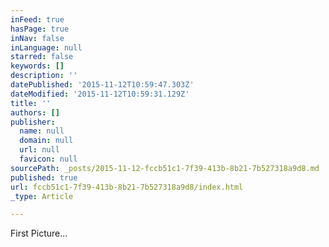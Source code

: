 ```yaml
---
inFeed: true
hasPage: true
inNav: false
inLanguage: null
starred: false
keywords: []
description: ''
datePublished: '2015-11-12T10:59:47.303Z'
dateModified: '2015-11-12T10:59:31.129Z'
title: ''
authors: []
publisher:
  name: null
  domain: null
  url: null
  favicon: null
sourcePath: _posts/2015-11-12-fccb51c1-7f39-413b-8b21-7b527318a9d8.md
published: true
url: fccb51c1-7f39-413b-8b21-7b527318a9d8/index.html
_type: Article

---
```

First Picture...